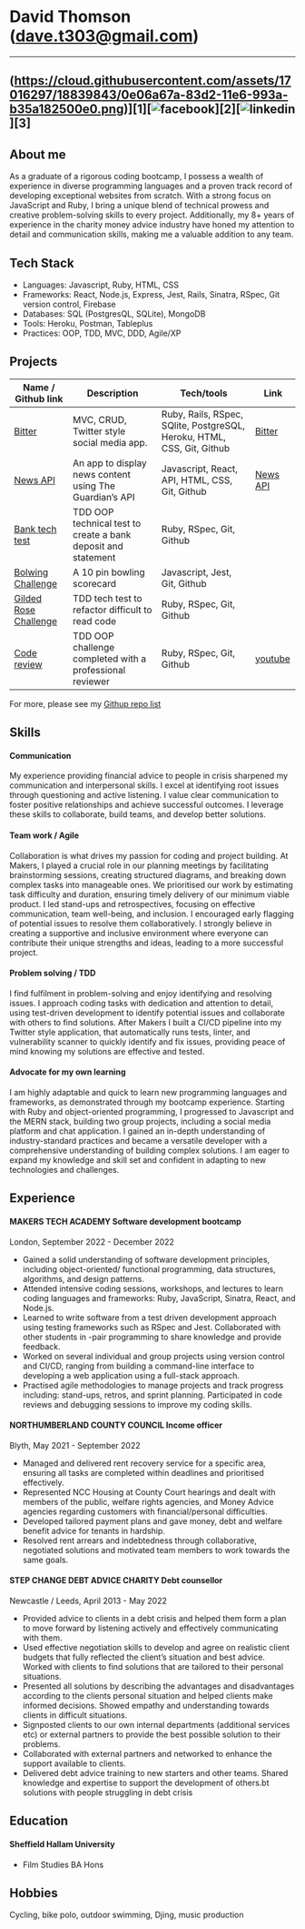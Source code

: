 # David Thomson (dave.t303@gmail.com)

---
(https://cloud.githubusercontent.com/assets/17016297/18839843/0e06a67a-83d2-11e6-993a-b35a182500e0.png)][1][![facebook](https://cloud.githubusercontent.com/assets/17016297/18839836/0a06deb4-83d2-11e6-8078-1d0974af0f63.png)][2][![linkedin](https://cloud.githubusercontent.com/assets/17016297/18839848/0fc7e74e-83d2-11e6-8c6a-277fc9d6e067.png)][3]
---

## About me

As a graduate of a rigorous coding bootcamp, I possess a wealth of experience in diverse programming languages and a proven track record of developing exceptional websites from scratch. With a strong focus on JavaScript and Ruby, I bring a unique blend of technical prowess and creative problem-solving skills to every project. Additionally, my 8+ years of experience in the charity money advice industry have honed my attention to detail and communication skills, making me a valuable addition to any team.


## Tech Stack

- Languages: Javascript, Ruby, HTML, CSS
- Frameworks: React, Node.js, Express, Jest, Rails, Sinatra, RSpec, Git version control, Firebase
- Databases: SQL (PostgresQL, SQLite), MongoDB
- Tools: Heroku, Postman, Tableplus
- Practices: OOP, TDD, MVC, DDD, Agile/XP 


## Projects 


| Name / Github link                  | Description              | Tech/tools        | Link
| ---------------------------- | ------------------------ | ----------------- | -----------
| [Bitter](https://github.com/Dmum303/twitter_clone)                | MVC, CRUD, Twitter style social media app.  | Ruby, Rails, RSpec, SQlite, PostgreSQL, Heroku, HTML, CSS, Git, Github | [Bitter](https://warm-beyond-56666.herokuapp.com/) |
| [News API](https://github.com/Dmum303/Portfolio-news-api) | An app to display news content using The Guardian’s API| Javascript, React, API, HTML, CSS, Git, Github |[News API](https://polar-dusk-26234.herokuapp.com/feed) |
| [Bank tech test](https://github.com/Dmum303/bank_tech_test_ruby)               | TDD OOP technical test to create a bank deposit and statement | Ruby, RSpec, Git, Github              | |
| [Bolwing Challenge](https://github.com/Dmum303/bowling-challenge )            | A 10 pin bowling scorecard | Javascript, Jest, Git, Github        |   
| [Gilded Rose Challenge](https://github.com/Dmum303/gilded_rose_ruby) | TDD tech test to refactor difficult to read code | Ruby, RSpec, Git, Github |
| [Code review](https://github.com/Dmum303/review-4)| TDD OOP challenge completed with a professional reviewer| Ruby, RSpec, Git, Github | [youtube](https://youtu.be/KU5JjfKdhSc)|

For more, please see my [Githup repo list](https://github.com/Dmum303?tab=repositories)

## Skills

#### Communication
My experience providing financial advice to people in crisis sharpened my communication and interpersonal skills. I excel at identifying root issues through questioning and active listening. I value clear communication to foster positive relationships and achieve successful outcomes. I leverage these skills to collaborate, build teams, and develop better solutions.

#### Team work / Agile
Collaboration is what drives my passion for coding and project building. At Makers, I played a crucial role in our planning meetings by facilitating brainstorming sessions, creating structured diagrams, and breaking down complex tasks into manageable ones. We prioritised our work by estimating task difficulty and duration, ensuring timely delivery of our minimum viable product.  I led stand-ups and retrospectives, focusing on effective communication, team well-being, and inclusion. I encouraged early flagging of potential issues to resolve them collaboratively. I strongly believe in creating a supportive and inclusive environment where everyone can contribute their unique strengths and ideas, leading to a more successful project.

#### Problem solving / TDD
I find fulfilment in problem-solving and enjoy identifying and resolving issues. I approach coding tasks with dedication and attention to detail, using test-driven development to identify potential issues and collaborate with others to find solutions. After Makers I built a CI/CD pipeline into my Twitter style application, that automatically runs tests, linter, and vulnerability scanner to quickly identify and fix issues, providing peace of mind knowing my solutions are effective and tested.

#### Advocate for my own learning
I am highly adaptable and quick to learn new programming languages and frameworks, as demonstrated through my bootcamp experience. Starting with Ruby and object-oriented programming, I progressed to Javascript and the MERN stack, building two group projects, including a social media platform and chat application. I gained an in-depth understanding of industry-standard practices and became a versatile developer with a comprehensive understanding of building complex solutions. I am eager to expand my knowledge and skill set and confident in adapting to new technologies and challenges.

## Experience

#### MAKERS TECH ACADEMY Software development bootcamp
London, September 2022 - December 2022
- Gained a solid understanding of software development principles, including object-oriented/ functional programming, data structures, algorithms, and design patterns.
- Attended intensive coding sessions, workshops, and lectures to learn coding languages and frameworks: Ruby, JavaScript, Sinatra, React, and Node.js.
- Learned to write software from a test driven development approach using testing frameworks such as RSpec and Jest. Collaborated with other students in -pair programming to share knowledge and provide feedback.
- Worked on several individual and group projects using version control and CI/CD, ranging from building a command-line interface to developing a web application using a full-stack approach.
- Practised agile methodologies to manage projects and track progress including: stand-ups, retros, and sprint planning. Participated in code reviews and debugging sessions to improve my coding skills.

#### NORTHUMBERLAND COUNTY COUNCIL Income officer 
Blyth, May 2021 - September 2022
- Managed and delivered rent recovery service for a specific area, ensuring all tasks are completed within deadlines and prioritised effectively.
- Represented NCC Housing at County Court hearings and dealt with members of the public, welfare rights agencies, and Money Advice agencies regarding customers with financial/personal difficulties.
- Developed tailored payment plans and gave money, debt and welfare benefit advice for tenants in hardship.
- Resolved rent arrears and indebtedness through collaborative, negotiated solutions and motivated team members to work towards the same goals.

#### STEP CHANGE DEBT ADVICE CHARITY Debt counsellor 
Newcastle / Leeds, April 2013 - May 2022
- Provided advice to clients in a debt crisis and helped them form a plan to move forward by listening actively and effectively communicating with them.
- Used effective negotiation skills to develop and agree on realistic client budgets that fully reflected the client’s situation and best advice. Worked with clients to find solutions that are tailored to their personal situations.
- Presented all solutions by describing the advantages and disadvantages according to the clients personal situation and helped clients make informed decisions. Showed empathy and understanding towards clients in difficult situations.
- Signposted clients to our own internal departments (additional services etc) or external partners to provide the best possible solution to their problems. 
- Collaborated with external partners and networked to enhance the support available to clients. 
- Delivered debt advice training to new starters and other teams. Shared knowledge and expertise to support the development of others.bt solutions with people struggling in debt crisis

## Education

#### Sheffield Hallam University 

- Film Studies BA Hons

## Hobbies

Cycling, bike polo, outdoor swimming, Djing, music production
